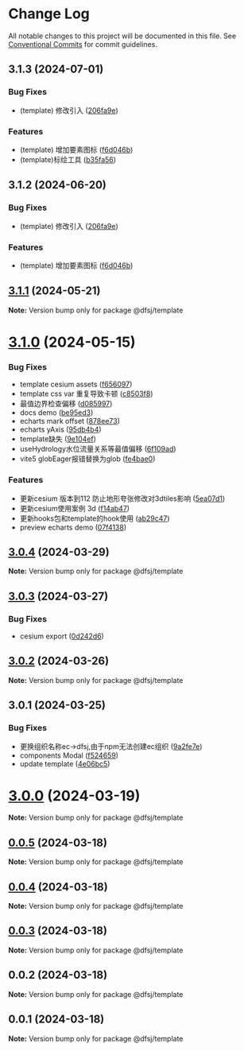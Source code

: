# Change Log

All notable changes to this project will be documented in this file.
See [Conventional Commits](https://conventionalcommits.org) for commit guidelines.

## 3.1.3 (2024-07-01)


### Bug Fixes

* (template) 修改引入 ([206fa9e](http://10.10.12.18/dfsj/dfsj/commits/206fa9ea090b8973285abdaaff1fb7a0fad115ce))


### Features

* (template) 增加要素图标 ([f6d046b](http://10.10.12.18/dfsj/dfsj/commits/f6d046b4e3805a115477516deae719dca54cac3f))
* (template)标绘工具 ([b35fa56](http://10.10.12.18/dfsj/dfsj/commits/b35fa56f91041545eed077b383531bc196543f21))





## 3.1.2 (2024-06-20)


### Bug Fixes

* (template) 修改引入 ([206fa9e](http://10.10.12.18/dfsj/dfsj/commits/206fa9ea090b8973285abdaaff1fb7a0fad115ce))


### Features

* (template) 增加要素图标 ([f6d046b](http://10.10.12.18/dfsj/dfsj/commits/f6d046b4e3805a115477516deae719dca54cac3f))






## [3.1.1](https://gitee.com/verdaccio/ec/compare/@dfsj/template@3.1.0...@dfsj/template@3.1.1) (2024-05-21)

**Note:** Version bump only for package @dfsj/template





# [3.1.0](https://gitee.com/verdaccio/ec/compare/@dfsj/template@3.0.4...@dfsj/template@3.1.0) (2024-05-15)


### Bug Fixes

*  template cesium assets ([f656097](https://gitee.com/verdaccio/ec/commits/f656097e98c15697df474a95ef51663c37a0e52e))
*  template css var 重复导致卡顿 ([c8503f8](https://gitee.com/verdaccio/ec/commits/c8503f8a714d9f3595f30c6fd6db1d27b1bc6770))
* 最值边界检查偏移 ([d085997](https://gitee.com/verdaccio/ec/commits/d085997b1ef0c6881ebc96efc3a7fefa29cd1c66))
* docs demo ([be95ed3](https://gitee.com/verdaccio/ec/commits/be95ed313b97cb78ec6417ecbb04bfca47a19f8a))
* echarts mark offset ([878ee73](https://gitee.com/verdaccio/ec/commits/878ee738e54af8284d12a40647f162ff8188c34f))
* echarts yAxis ([95db4b4](https://gitee.com/verdaccio/ec/commits/95db4b4ab899740504bc5af62867859b5c8d1b77))
* template缺失 ([9e104ef](https://gitee.com/verdaccio/ec/commits/9e104efe067d9ca90afdc388537760ec8244a7c8))
* useHydrology水位流量关系等最值偏移 ([6f109ad](https://gitee.com/verdaccio/ec/commits/6f109add4d2da8e0be646d748a8c865923dd70ab))
* vite5 globEager报错替换为glob ([fe4bae0](https://gitee.com/verdaccio/ec/commits/fe4bae037d3f1cc2b8187ea7f5bed0baca055abc))


### Features

* 更新cesium 版本到112 防止地形夸张修改对3dtiles影响 ([5ea07d1](https://gitee.com/verdaccio/ec/commits/5ea07d16f4bee9f585332289d551c6343c9c8ca9))
* 更新cesium使用案例  3d ([f14ab47](https://gitee.com/verdaccio/ec/commits/f14ab47c8935caa01fadfdce10f9064e47b1d35a))
* 更新hooks包和template的hook使用 ([ab29c47](https://gitee.com/verdaccio/ec/commits/ab29c475a5dd3ed1a1be3cfe154abe2a91abb08a))
* preview echarts demo ([07f4138](https://gitee.com/verdaccio/ec/commits/07f413877a5ce154983f4bb56b86c1bb112666f5))





## [3.0.4](https://gitee.com/verdaccio/ec/compare/@dfsj/template@3.0.3...@dfsj/template@3.0.4) (2024-03-29)

**Note:** Version bump only for package @dfsj/template






## [3.0.3](https://gitee.com/verdaccio/ec/compare/@dfsj/template@3.0.2...@dfsj/template@3.0.3) (2024-03-27)


### Bug Fixes

* cesium export ([0d242d6](https://gitee.com/verdaccio/ec/commits/0d242d6d0b472011243a602dc6fe4a6a213ff063))





## [3.0.2](https://gitee.com/verdaccio/ec/compare/@dfsj/template@3.0.1...@dfsj/template@3.0.2) (2024-03-26)

**Note:** Version bump only for package @dfsj/template





## 3.0.1 (2024-03-25)


### Bug Fixes

* 更换组织名称ec->dfsj,由于npm无法创建ec组织 ([9a2fe7e](https://gitee.com/verdaccio/ec/commits/9a2fe7ed1e52959d2655a684ff2ef1e94d72a738))
* components Modal ([f524659](https://gitee.com/verdaccio/ec/commits/f5246592639a217beb0aba5babbff7b522a1bd95))
* update template ([4e06bc5](https://gitee.com/verdaccio/ec/commits/4e06bc5d9f0e6bf3530d4d2e9811fbe34807fa21))





# [3.0.0](https://gitee.com/verdaccio/ec/compare/@dfsj/template@0.0.5...@dfsj/template@3.0.0) (2024-03-19)

**Note:** Version bump only for package @dfsj/template





## [0.0.5](https://gitee.com/verdaccio/ec/compare/@dfsj/template@0.0.4...@dfsj/template@0.0.5) (2024-03-18)

**Note:** Version bump only for package @dfsj/template





## [0.0.4](https://gitee.com/verdaccio/ec/compare/@dfsj/template@0.0.3...@dfsj/template@0.0.4) (2024-03-18)

**Note:** Version bump only for package @dfsj/template





## [0.0.3](https://gitee.com/verdaccio/ec/compare/@dfsj/template@0.0.2...@dfsj/template@0.0.3) (2024-03-18)

**Note:** Version bump only for package @dfsj/template





## 0.0.2 (2024-03-18)

**Note:** Version bump only for package @dfsj/template





## 0.0.1 (2024-03-18)

**Note:** Version bump only for package @dfsj/template
